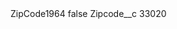 <?xml version="1.0" encoding="UTF-8"?>
<CustomMetadata xmlns="http://soap.sforce.com/2006/04/metadata" xmlns:xsi="http://www.w3.org/2001/XMLSchema-instance" xmlns:xsd="http://www.w3.org/2001/XMLSchema">
    <label>ZipCode1964</label>
    <protected>false</protected>
    <values>
        <field>Zipcode__c</field>
        <value xsi:type="xsd:string">33020</value>
    </values>
</CustomMetadata>
